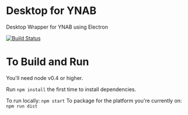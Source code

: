 # Desktop for YNAB
Desktop Wrapper for YNAB using Electron

[![Build Status](https://travis-ci.org/toolkit-for-ynab/desktop-for-ynab.svg?branch=master)](https://travis-ci.org/toolkit-for-ynab/desktop-for-ynab)

# To Build and Run

You'll need node v0.4 or higher.

Run `npm install` the first time to install dependencies.

To run locally: `npm start`
To package for the platform you're currently on: `npm run dist`
